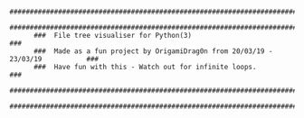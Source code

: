           ##################################################################################
          ##################################################################################
          ###  File tree visualiser for Python(3)                                        ###
          ###  Made as a fun project by OrigamiDrag0n from 20/03/19 - 23/03/19           ###
          ###  Have fun with this - Watch out for infinite loops.                        ###
          ##################################################################################
          ##################################################################################
